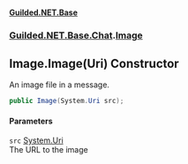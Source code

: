 
#### [Guilded.NET.Base](Guilded_NET_Base 'Guilded_NET_Base')
### [Guilded.NET.Base.Chat](Guilded_NET_Base#Guilded_NET_Base_Chat 'Guilded.NET.Base.Chat').[Image](Image 'Guilded.NET.Base.Chat.Image')
## Image.Image(Uri) Constructor
An image file in a message.  
```csharp
public Image(System.Uri src);
```

#### Parameters
<a name='Guilded_NET_Base_Chat_Image_Image(System_Uri)_src'></a>
`src` [System.Uri](https://docs.microsoft.com/en-us/dotnet/api/System.Uri 'System.Uri')  
The URL to the image
  
